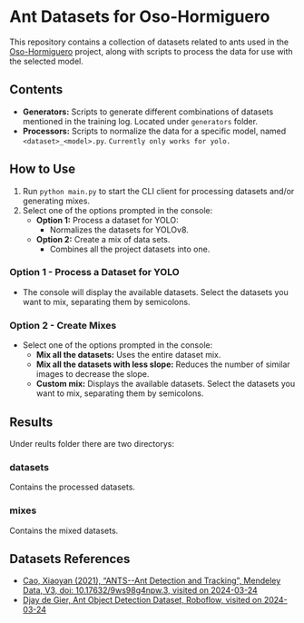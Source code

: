 # Ant Datasets for Oso-Hormiguero

This repository contains a collection of datasets related to ants used in the [Oso-Hormiguero](https://github.com/genaroNF/oso-hormiguero) project, along with scripts to process the data for use with the selected model.

## Contents

- **Generators:** Scripts to generate different combinations of datasets mentioned in the training log. Located under `generators` folder.
- **Processors:** Scripts to normalize the data for a specific model, named `<dataset>_<model>.py`. `Currently only works for yolo.`

## How to Use
1. Run `python main.py` to start the CLI client for processing datasets and/or generating mixes.
2. Select one of the options prompted in the console:
   - **Option 1:** Process a dataset for YOLO:
     - Normalizes the datasets for YOLOv8.
   - **Option 2:** Create a mix of data sets.
     - Combines all the project datasets into one.

### Option 1 - Process a Dataset for YOLO
- The console will display the available datasets. Select the datasets you want to mix, separating them by semicolons.

### Option 2 - Create Mixes
- Select one of the options prompted in the console:
   - **Mix all the datasets:** Uses the entire dataset mix.
   - **Mix all the datasets with less slope:** Reduces the number of similar images to decrease the slope.
   - **Custom mix:** Displays the available datasets. Select the datasets you want to mix, separating them by semicolons.

## Results
Under reults folder there are two directorys:

### datasets
Contains the processed datasets.

### mixes
Contains the mixed datasets.

## Datasets References
- [Cao, Xiaoyan (2021), “ANTS--Ant Detection and Tracking”, Mendeley Data, V3, doi: 10.17632/9ws98g4npw.3, visited on 2024-03-24](https://data.mendeley.com/datasets/9ws98g4npw/3)
- [Djay de Gier, Ant Object Detection Dataset, Roboflow, visited on 2024-03-24](https://universe.roboflow.com/djay-de-gier-fopbf/ant-object-detection)